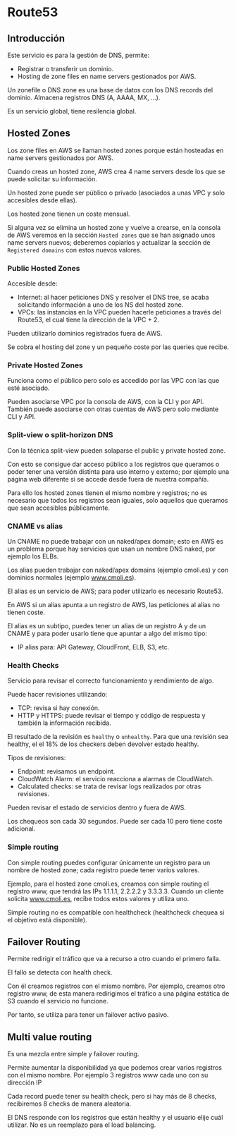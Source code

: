 # Route53

## Introducción

Este servicio es para la gestión de DNS, permite:

- Registrar o transferir un dominio.
- Hosting de zone files en name servers gestionados por AWS.

Un zonefile o DNS zone es una base de datos con los DNS records del dominio. Almacena registros DNS (A, AAAA, MX, ...).

Es un servicio global, tiene resilencia global.

## Hosted Zones

Los zone files en AWS se llaman hosted zones porque están hosteadas en name servers gestionados por AWS.

Cuando creas un hosted zone, AWS crea 4 name servers desde los que se puede solicitar su información.

Un hosted zone puede ser público o privado (asociados a unas VPC y solo accesibles desde ellas).

Los hosted zone tienen un coste mensual.

Si alguna vez se elimina un  hosted zone y vuelve a crearse, en la consola de AWS veremos en la sección `Hosted zones` que se han asignado unos name servers nuevos; deberemos copiarlos y actualizar la sección de `Registered domains` con estos nuevos valores.

### Public Hosted Zones

Accesible desde:

- Internet: al hacer peticiones DNS y resolver el DNS tree, se acaba solicitando información a uno de los NS del hosted zone.
- VPCs: las instancias en la VPC pueden hacerle peticiones a través del Route53, el cual tiene la dirección de la VPC + 2.

Pueden utilizarlo dominios registrados fuera de AWS.

Se cobra el hosting del zone y un pequeño coste por las queries que recibe.

### Private Hosted Zones

Funciona como el público pero solo es accedido por las VPC con las que esté asociado.

Pueden asociarse VPC por la consola de AWS, con la CLI y por API. También puede asociarse con otras cuentas de AWS pero solo mediante CLI y API.

### Split-view o split-horizon DNS

Con la técnica split-view pueden solaparse el public y private hosted zone.

Con esto se consigue dar acceso público a los registros que queramos o poder tener una versión distinta para uso interno y externo; por ejemplo una página web diferente si se accede desde fuera de nuestra compañía.

Para ello los hosted zones tienen el mismo nombre y registros; no es necesario que todos los registros sean iguales, solo aquellos que queramos que sean accesibles públicamente.

### CNAME vs alias

Un CNAME no puede trabajar con un naked/apex domain; esto en AWS es un problema porque hay servicios que usan un nombre DNS naked, por ejemplo los ELBs.

Los alias pueden trabajar con naked/apex domains (ejemplo cmoli.es) y con dominios normales (ejemplo www.cmoli.es).

El alias es un servicio de AWS; para poder utilizarlo es necesario Route53.

En AWS si un alias apunta a un registro de AWS, las peticiones al alias no tienen coste.

El alias es un subtipo, puedes tener un alias de un registro A y de un CNAME y para poder usarlo tiene que apuntar a algo del mismo tipo:

- IP alias para: API Gateway, CloudFront, ELB, S3, etc.

### Health Checks

Servicio para revisar el correcto funcionamiento y rendimiento de algo.

Puede hacer revisiones utilizando:

- TCP: revisa si hay conexión.
- HTTP y HTTPS: puede revisar el tiempo y código de respuesta y también la información recibida.

El resultado de la revisión es `healthy` o `unhealthy`. Para que una revisión sea healthy, el el 18% de los checkers deben devolver estado healthy.

Tipos de revisiones:

- Endpoint: revisamos un endpoint.
- CloudWatch Alarm: el servicio reacciona a alarmas de CloudWatch.
- Calculated checks: se trata de revisar logs realizados por otras revisiones.

Pueden revisar el estado de servicios dentro y fuera de AWS.

Los chequeos son cada 30 segundos. Puede ser cada 10 pero tiene coste adicional.

### Simple routing

Con simple routing puedes configurar únicamente un registro para un nombre de hosted zone; cada registro puede tener varios valores.

Ejemplo, para el hosted zone cmoli.es, creamos con simple routing el registro www, que tendrá las IPs 1.1.1.1, 2.2.2.2 y 3.3.3.3. Cuando un cliente solicita www.cmoli.es, recibe todos estos valores y utiliza uno.

Simple routing no es compatible con healthcheck (healthcheck chequea si el objetivo está disponible).

## Failover Routing

Permite redirigir el tráfico que va a recurso a otro cuando el primero falla.

El fallo se detecta con health check.

Con él creamos registros con el mismo nombre. Por ejemplo, creamos otro registro www, de esta manera redirigimos el tráfico a una página estática de S3 cuando el servicio no funcione.

Por tanto, se utiliza para tener un failover activo pasivo.

## Multi value routing

Es una mezcla entre simple y failover routing.

Permite aumentar la disponibilidad ya que podemos crear varios registros con el mismo nombre. Por ejemplo 3 registros www cada uno con su dirección IP

Cada record puede tener su health check, pero si hay más de 8 checks, recibiremos 8 checks de manera aleatoria.

El DNS responde con los registros que están healthy y el usuario elije cuál utilizar. No es un reemplazo para el load balancing.
